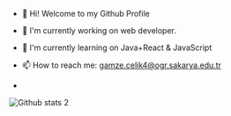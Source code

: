 - 👋 Hi! Welcome to my Github Profile
- 👀 I'm currently working on web developer.
- 🌱 I'm currently learning on Java+React & JavaScript
- 📫 How to reach me: gamze.celik4@ogr.sakarya.edu.tr

- 

![Github stats 2](https://github-readme-stats.vercel.app/api?username=Gamze-Celik&show_icons=true&theme=radical)

